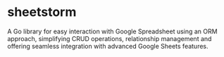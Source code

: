 # sheetstorm
A Go library for easy interaction with Google Spreadsheet using an ORM approach, simplifying CRUD operations, relationship management and offering seamless integration with advanced Google Sheets features.
